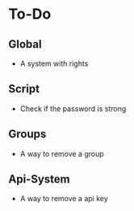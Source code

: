 # To-Do

## Global
 - A system with rights

## Script
 - Check if the password is strong

## Groups
 - A way to remove a group

## Api-System
 - A way to remove a api key